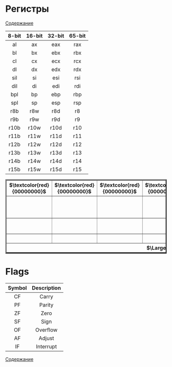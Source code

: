 # Регистры
[Содержание](../README.md)

| 8-bit | 16-bit | 32-bit | 65-bit |
| :---: | :---:  | :---:  | :---:  |
| al | ax | eax | rax |
| bl | bx | ebx | rbx |
| cl | cx | ecx | rcx |
| dl | dx | edx | rdx |
| sil | si | esi | rsi |
| dil | di | edi | rdi |
| bpl | bp | ebp | rbp |
| spl | sp | esp | rsp |
| r8b | r8w | r8d | r8 |
| r9b | r9w | r9d | r9 |
| r10b | r10w | r10d | r10 |
| r11b | r11w | r11d | r11 |
| r12b | r12w | r12d | r12 |
| r13b | r13w | r13d | r13 |
| r14b | r14w | r14d | r14 |
| r15b | r15w | r15d |  r15|

<table border="3">
	<tbody>
		<tr>
			<th> $\textcolor{red}{00000000}$  </th>
			<th> $\textcolor{red}{00000000}$  </th>
			<th> $\textcolor{red}{00000000}$  </th>
			<th> $\textcolor{red}{00000000}$  </th>
			<th> $\textcolor{gold}{00000000}$  </th>
			<th> $\textcolor{gold}{00000000}$  </th>
			<th> $\textcolor{green}{00000000}$  </th>
			<th> $\textcolor{blue}{00000000}$ </th>
		</tr>
		<tr>
			<td></td>
			<td></td>
			<td></td>
			<td></td>
			<td></td>
			<td></td>
			<td></td>
			<th> $\Large \textcolor{blue} {AL 8-BIT}$ </td>
		</tr>
		<tr>
			<td></td>
			<td></td>
			<td></td>
			<td></td>
			<td></td>
			<td></td>
			<th colspan="2"> $\Large \textcolor{green} {AX 16-BIT}$ </th>
		</tr>
		<tr>
			<td></td>
			<td></td>
			<td></td>
			<td></td>
			<th colspan="4"> $\Large \textcolor{gold} {EAX 32-BIT}$ </th>
		</tr>
		<tr>
			<th colspan="8"> $\Large \textcolor{red} {RAX 64-BIT}$ </th>
		</tr>
	</tbody>
</table>

# Flags
| Symbol | Description |
| :---: | :---: |
| CF | Carry |
| PF | Parity  |
| ZF | Zero  |
| SF | Sign  |
| OF | Overflow  |
| AF | Adjust  |
| IF | Interrupt  |

[Содержание](../README.md)

